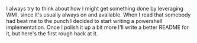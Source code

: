 I always try to think about how I might get something done by leveraging WMI, since it's usually always on and available. When I read that somebody had beat me to the punch I decided to start writing a powershell implementation. Once I polish it up a bit more I'll write a better README for it, but here's the first rough hack at it.
